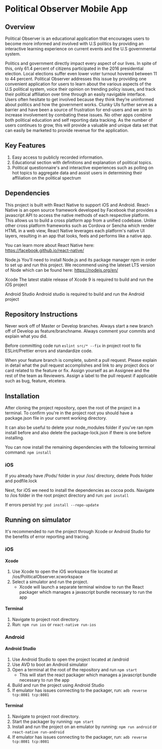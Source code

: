 # Political Observer Mobile App

## Overview

Political Observer is an educational application that encourages users to become 
more informed and involved with U.S politics by providing an interactive learning 
experience on current events and the U.S governmental system. 

Politics and government directly impact every aspect of our lives. 
In spite of this, only 61.4 percent of citizens participated in the 2016 
presidential election. Local elections suffer even lower voter turnout hovered 
between 11 to 44 percent. Political Observer addresses this issue by providing 
one convenient application for users to learn about the various aspects of the 
U.S political system, voice their opinion on trending policy issues, and track 
their political affiliation over time through an easily navigable interface. 
Users often hesitate to get involved because they think they’re uninformed about 
politics and how the government works. Clunky UIs further serve as a barrier and 
have been a source of frustration for end-users and we aim to increase involvement 
by combating these issues. No other apps combine both political education and 
self reporting data tracking. As the number of users continues to grow, this will 
provide a valuable and unique data set that can easily be marketed to provide 
revenue for the application.

## Key Features

1. Easy access to publicly recorded information.
2. Educational section with definitions and explanation of political topics.
3. Political questionnaire's and interactive experiences such as polling on hot
topics to aggregate data and assist users in determining their affiliation on the 
political spectrum


## Dependencies

This project is built with React Native to support iOS and Android. 
React-Native is an open source framework developed by Facebook that provides a 
javascript API to access the native methods of each respective platform. 
This allows us to build a cross platform app from a unified codebase. 
Unlike other cross platform frameworks such as Cordova or Sencha which render 
HTML in a web view, React Native leverages each platform's native UI layers, 
resulting in an app that looks, feels and performs like a native app.

You can learn more about React Native here: 
https://facebook.github.io/react-native/

Node.js
You'll need to install Node.js and its package manager npm in order to set up 
and run this project. We recommend using the lateset LTS version of Node which 
can be found here: https://nodejs.org/en/

Xcode
The latest stable release of Xcode 9 is required to build and run the iOS project

Android Studio
Android studio is required to build and run the Android project

## Repository Instructions
Never work off of Master or Develop branches.
Always start a new branch off of Develop as feature/branchname.
Always comment your commits and explain what you did.

Before committing code run `eslint src/* --fix` in project root 
to fix ESLint/Prettier errors and standardize code.

When your feature branch is complete, submit a pull request.
Please explain in detail what the pull request accomplishes and link to any
project docs or card related to the feature or fix.
Assign yourself as an Assignee and the rest of the team as Reviewers.
Assign a label to the pull request if applicable such as bug, feature, etcetera.


## Installation

After cloning the project repository, open the root of the project in a
terminal. To confirm you're in the project root you should have a package.json
file in your current working directory.

It can also be useful to delete your node_modules folder if you've ran npm install 
before and also delete the package-lock.json if there is one before installing.

You can now install the remaining dependencies with the following terminal 
command: `npm install`

### iOS

If you already have /Pods/ folder in your /ios/ directory, delete Pods folder and podfile.lock

Next, for iOS we need to install the dependencies as cocoa pods.
Navigate to /ios folder in the root project directory and run: `pod install` 

If errors persist try: `pod install --repo-update`

## Running on simulator

It's recommended to run the project through Xcode or Android Studio for the benefits of error reporting and tracing.

### iOS

#### Xcode

1.  Use Xcode to open the iOS workspace file located at /ios/PoliticalObserver.xcworkspace
2.  Select a simulator and run the project.
    - Xcode will launch a separate terminal window to run the React packager
      which manages a javascript bundle necessary to run the app
      
#### Terminal
1. Navigate to project root directory.
2. Run: `npm run ios` or `react-native run-ios`

### Android

#### Android Studio

1.  Use Android Studio to open the project located at /android
2.  Use AVD to boot an Android simulator
3.  Open a terminal at the root of the repository and run `npm start`
    - This will start the react packager which manages a javascript bundle
      necessary to run the app
4.  Build and run the project using Android Studio
5. If emulator has issues connecting to the packager, run: `adb reverse tcp:8081 tcp:8081`

#### Terminal
1. Navigate to project root directory.
2. Start the packager by running: `npm start`
3. Install and run the project on an emulator by running: 
`npm run android` or `react-native run-android`
4. If emulator has issues connecting to the packager, run: `adb reverse tcp:8081 tcp:8081`
